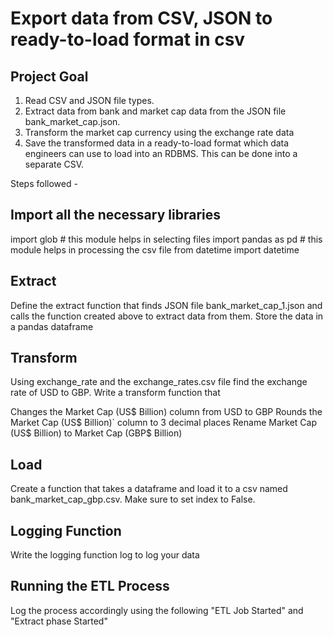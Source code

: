 # Export data from CSV, JSON to ready-to-load format in csv


## Project Goal
1. Read CSV and JSON file types.
2. Extract data from bank and market cap data from the JSON file bank_market_cap.json.
3. Transform the market cap currency using the exchange rate data
4. Save the transformed data in a ready-to-load format which data engineers can use to load into an RDBMS. This can be done into a separate CSV.

Steps followed -
## Import all the necessary libraries
import glob  # this module helps in selecting files 
import pandas as pd   # this module helps in processing the csv file
from datetime import datetime  

## Extract

Define the extract function that finds JSON file bank_market_cap_1.json and calls the function created above to extract data from them. Store the data in a pandas dataframe

## Transform

Using exchange_rate and the exchange_rates.csv file find the exchange rate of USD to GBP. Write a transform function that

Changes the Market Cap (US$ Billion) column from USD to GBP
Rounds the Market Cap (US$ Billion)` column to 3 decimal places
Rename Market Cap (US$ Billion) to Market Cap (GBP$ Billion)

## Load

Create a function that takes a dataframe and load it to a csv named bank_market_cap_gbp.csv. Make sure to set index to False.

## Logging Function
Write the logging function log to log your data

## Running the ETL Process
Log the process accordingly using the following "ETL Job Started" and "Extract phase Started"
